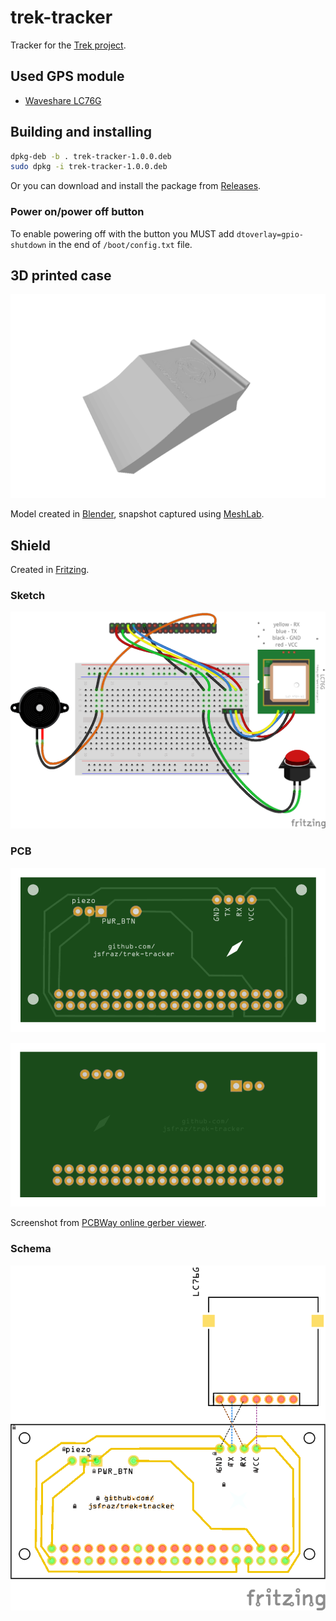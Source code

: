 # trek-tracker

Tracker for the [Trek project](https://github.com/jsfraz/trek-server).

## Used GPS module

- [Waveshare LC76G](https://www.waveshare.com/wiki/LC76G_GNSS_Module)

## Building and installing

```bash
dpkg-deb -b . trek-tracker-1.0.0.deb
sudo dpkg -i trek-tracker-1.0.0.deb
```

Or you can download and install the package from [Releases](https://github.com/jsfraz/trek-tracker/releases).

### Power on/power off button

To enable powering off with the button you MUST add `dtoverlay=gpio-shutdown` in the end of `/boot/config.txt` file.

## 3D printed case

![1](case/Yuki%20250%20CSR/case.png "1")

Model created in [Blender](https://www.blender.org/), snapshot captured using [MeshLab](https://www.meshlab.net/).

## Shield

Created in [Fritzing](https://fritzing.org/).

### Sketch

![Sketch](shield.png "Sketch")

### PCB

![PCB top](shield_pcb_top.png "PCB top")

![PCB bottom](shield_pcb_bottom.png "PCB bottom")

Screenshot from [PCBWay online gerber viewer](https://www.pcbway.com/project/OnlineGerberViewer.html).

### Schema

![Schema](shield_pcb_schema.png "Schema")
